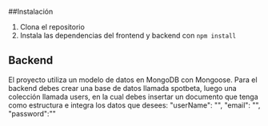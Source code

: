 ##Instalación
1. Clona el repositorio
2. Instala las dependencias del frontend y backend con `npm install`
## Backend
El proyecto utiliza un modelo de datos en MongoDB con Mongoose.
Para el backend debes crear una base de datos llamada spotbeta, luego una colección llamada users, en la cual debes insertar un documento que tenga como estructura e integra los datos que desees:
   "userName": "",
   "email": "",
   "password":""
